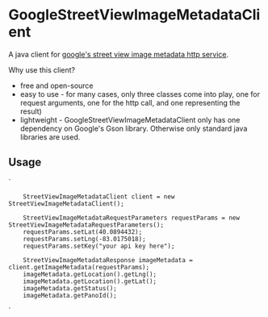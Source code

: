 # GoogleStreetViewImageMetadataClient
A java client for [google's street view image metadata http service](https://developers.google.com/maps/documentation/streetview/metadata).

Why use this client?
* free and open-source
* easy to use - for many cases, only three classes come into play, one for request arguments, one for the http call, and one representing the result)
* lightweight - GoogleStreetViewImageMetadataClient only has one dependency on Google's Gson library.  Otherwise only standard java libraries are used.

## Usage
`

        StreetViewImageMetadataClient client = new StreetViewImageMetadataClient();

        StreetViewImageMetadataRequestParameters requestParams = new StreetViewImageMetadataRequestParameters();
        requestParams.setLat(40.0894432);
        requestParams.setLng(-83.0175018);
        requestParams.setKey("your api key here");

        StreetViewImageMetadataResponse imageMetadata = client.getImageMetadata(requestParams);
        imageMetadata.getLocation().getLng();
        imageMetadata.getLocation().getLat();
        imageMetadata.getStatus();
        imageMetadata.getPanoId();
`
